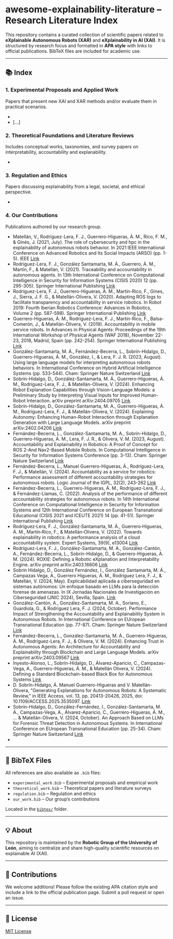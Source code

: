 # awesome-explainability-literature – Research Literature Index
This repository contains a curated collection of scientific papers related to **eXplainable Autonomous Robots (XAR)** and **eXplainability in AI (XAI)**. It is structured by research focus and formatted in **APA style** with links to official publications. BibTeX files are included for academic use.

---

## 📚 Index

### 1. Experimental Proposals and Applied Work
Papers that present new XAI and XAR methods and/or evaluate them in practical scenarios.

- 
- [...]

### 2. Theoretical Foundations and Literature Reviews
Includes conceptual works, taxonomies, and survey papers on interpretability, accountability and explanability.

- 

### 3. Regulation and Ethics
Papers discussing explainability from a legal, societal, and ethical perspective.

- 

### 4. Our Contributions
Publications authored by our research group.

- Matellán, V., Rodríguez-Lera, F. J., Guerrero-Higueras, Á. M., Rico, F. M., & Ginés, J. (2021, July). The role of cybersecurity and hpc in the explainability of autonomous robots behavior. In 2021 IEEE International Conference on Advanced Robotics and Its Social Impacts (ARSO) (pp. 1-5). IEEE [Link](https://ieeexplore.ieee.org/abstract/document/9542829)
- Rodríguez-Lera, F. J., González Santamarta, M. Á., Guerrero, Á. M., Martín, F., & Matellán, V. (2021). Traceability and accountability in autonomous agents. In 13th International Conference on Computational Intelligence in Security for Information Systems (CISIS 2020) 12 (pp. 295-305). Springer International Publishing [Link](https://link.springer.com/chapter/10.1007/978-3-030-57805-3_28)
- Rodríguez-Lera, F. J., Guerrero-Higueras, Á. M., Martín-Rico, F., Gines, J., Sierra, J. F. G., & Matellán-Olivera, V. (2020). Adapting ROS logs to facilitate transparency and accountability in service robotics. In Robot 2019: Fourth Iberian Robotics Conference: Advances in Robotics, Volume 2 (pp. 587-598). Springer International Publishing [Link](https://link.springer.com/chapter/10.1007/978-3-030-36150-1_48)
- Guerrero-Higueras, Á. M., Rodríguez-Lera, F. J., Martín-Rico, F., Balsa-Comerón, J., & Matellán-Olivera, V. (2019). Accountability in mobile service robots. In Advances in Physical Agents: Proceedings of the 19th International Workshop of Physical Agents (WAF 2018), November 22-23, 2018, Madrid, Spain (pp. 242-254). Springer International Publishing [Link](https://link.springer.com/chapter/10.1007/978-3-319-99885-5_17)
- González-Santamarta, M. Á., Fernández-Becerra, L., Sobrín-Hidalgo, D., Guerrero-Higueras, Á. M., González, I., & Lera, F. J. R. (2023, August). Using large language models for interpreting autonomous robots behaviors. In International Conference on Hybrid Artificial Intelligence Systems (pp. 533-544). Cham: Springer Nature Switzerland [Link](https://link.springer.com/chapter/10.1007/978-3-031-40725-3_45)
- Sobrín-Hidalgo, D., González-Santamarta, M. Á., Guerrero-Higueras, Á. M., Rodríguez-Lera, F. J., & Matellán-Olivera, V. (2024). Enhancing Robot Explanation Capabilities through Vision-Language Models: a Preliminary Study by Interpreting Visual Inputs for Improved Human-Robot Interaction. arXiv preprint arXiv:2404.09705 [Link](https://arxiv.org/abs/2404.09705)
- Sobrín-Hidalgo, D., González-Santamarta, M. A., Guerrero-Higueras, Á. M., Rodríguez-Lera, F. J., & Matellán-Olivera, V. (2024). Explaining Autonomy: Enhancing Human-Robot Interaction through Explanation Generation with Large Language Models. arXiv preprint arXiv:2402.04206 [Link](https://arxiv.org/abs/2402.04206)
- Fernández-Becerra, L., González-Santamarta, M. A., Sobrín-Hidalgo, D., Guerrero-Higueras, Á. M., Lera, F. J. R., & Olivera, V. M. (2023, August). Accountability and Explainability in Robotics: A Proof of Concept for ROS 2-And Nav2-Based Mobile Robots. In Computational Intelligence in Security for Information Systems Conference (pp. 3-13). Cham: Springer Nature Switzerland [Link](https://link.springer.com/chapter/10.1007/978-3-031-42519-6_1)
- Fernández-Becerra, L., Manuel Guerrero-Higueras, Á., Rodríguez-Lera, F. J., & Matellán, V. (2024). Accountability as a service for robotics: Performance assessment of different accountability strategies for autonomous robots. Logic Journal of the IGPL, 32(2), 243-262 [Link](https://academic.oup.com/jigpal/article/32/2/243/7631681)
- Fernández-Becerra, L., Guerrero-Higueras, Á. M., Rodríguez-Lera, F. J., & Fernández-Llamas, C. (2022). Analysis of the performance of different accountability strategies for autonomous robots. In 14th International Conference on Computational Intelligence in Security for Information Systems and 12th International Conference on European Transnational Educational (CISIS 2021 and ICEUTE 2021) 14 (pp. 41-51). Springer International Publishing [Link](https://link.springer.com/chapter/10.1007/978-3-030-87872-6_5)
- Rodríguez‐Lera, F. J., González‐Santamarta, M. Á., Guerrero‐Higueras, Á. M., Martín‐Rico, F., & Matellán‐Olivera, V. (2022). Towards explainability in robotics: A performance analysis of a cloud accountability system. Expert Systems, 39(9), e13004 [Link](https://onlinelibrary.wiley.com/doi/full/10.1111/exsy.13004)
- Rodríguez-Lera, F. J., González-Santamarta, M. A., González-Cantón, A., Fernández-Becerra, L., Sobrín-Hidalgo, D., & Guerrero-Higueras, A. M. (2024). ROXIE: Defining a Robotic eXplanation and Interpretability Engine. arXiv preprint arXiv:2403.16606 [Link](https://arxiv.org/abs/2403.16606)
- Sobrín Hidalgo, D., González Fernández, I., González Santamarta, M. Á., Campazas Vega, A., Guerrero Higueras, Á. M., Rodríguez Lera, F. J., & Matellán, V. (2024, May). Explicabilidad aplicada a ciberseguridad en sistemas autónomos: Un enfoque basado en LLMs para la detección forense de amenazas. In IX Jornadas Nacionales de Investigación en Ciberseguridad (JNIC 2024), Sevilla, Spain. [Link](https://idus.us.es/items/83da6749-df4f-4e44-a67a-ea0af49d432d)
- González-Cantón, A., González-Santamarta, M. A., Soriano, E., Guardiola, G., & Rodriguez Lera, F. J. (2024, October). Performance Impact of Strengthening the Accountability and Explainability System in Autonomous Robots. In International Conference on EUropean Transnational Education (pp. 77-87). Cham: Springer Nature Switzerland [Link](https://link.springer.com/chapter/10.1007/978-3-031-75016-8_8)
- Fernández-Becerra, L., González-Santamarta, M. Á., Guerrero-Higueras, Á. M., Rodríguez-Lera, F. J., & Olivera, V. M. (2024). Enhancing Trust in Autonomous Agents: An Architecture for Accountability and Explainability through Blockchain and Large Language Models. arXiv preprint arXiv:2403.09567 [Link](https://arxiv.org/abs/2403.09567)
- Inyesto-Alonso, L., Sobrín-Hidalgo, D., Álvarez-Aparicio, C., Campazas-Vega, A., Guerrero-Higueras, Á. M., & Matellán Olivera, V. (2024). Defining a Standard Blockchain-based Black Box for Autonomous Systems [Link](https://rua.ua.es/dspace/handle/10045/146426)
- D. Sobrín-Hidalgo, Á. Manuel Guerrero-Higueras and V. Matellán-Olivera, "Generating Explanations for Autonomous Robots: A Systematic Review," in IEEE Access, vol. 13, pp. 20413-20426, 2025, doi: 10.1109/ACCESS.2025.3535097. [Link](https://ieeexplore.ieee.org/abstract/document/10855405)
- Sobrín-Hidalgo, D., González-Fernández, I., González-Santamarta, M. Á., Campazas-Vega, A., Álvarez-Aparicio, C., Guerrero-Higueras, Á. M., ... & Matellán-Olivera, V. (2024, October). An Approach Based on LLMs for Forensic Threat Detection in Autonomous Systems. In International Conference on EUropean Transnational Education (pp. 25-34). Cham: Springer Nature Switzerland [Link](https://link.springer.com/chapter/10.1007/978-3-031-75016-8_3)
- 

---

## 📂 BibTeX Files

All references are also available as `.bib` files:

- `experimental_work.bib` – Experimental proposals and empirical work  
- `theoretical_work.bib` – Theoretical papers and literature surveys  
- `regulation.bib` – Regulation and ethics  
- `our_work.bib` – Our group’s contributions  

Located in the [`bibtex/`](./bibtex/) folder.

---

## 💡 About

This repository is maintained by the **Robotic Group of the University of León**, aiming to centralize and share high-quality scientific resources on explainable AI (XAI).

---

## 🤝 Contributions

We welcome additions! Please follow the existing APA citation style and include a link to the official publication page. Submit a pull request or open an issue.

---

## 📄 License

[MIT License](./LICENSE)
